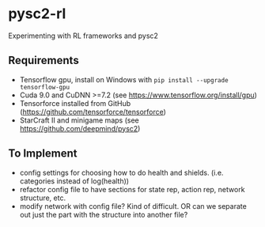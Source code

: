 # pysc2-rl
Experimenting with RL frameworks and pysc2

## Requirements
* Tensorflow gpu, install on Windows with `pip install --upgrade tensorflow-gpu`
* Cuda 9.0 and CuDNN >=7.2 (see https://www.tensorflow.org/install/gpu)
* Tensorforce installed from GitHub (https://github.com/tensorforce/tensorforce)
* StarCraft II and minigame maps (see https://github.com/deepmind/pysc2)

## To Implement

* config settings for choosing how to do health and shields. (i.e. categories instead of log(health))
* refactor config file to have sections for state rep, action rep, network structure, etc.
* modify network with config file? Kind of difficult. OR can we separate out just the part with the structure into another file?
